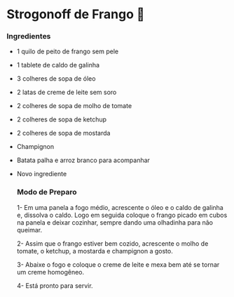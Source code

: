 # Strogonoff de Frango :chicken:

### Ingredientes

- 1 quilo de peito de frango sem pele

- 1 tablete de caldo de galinha

- 3 colheres  de sopa de óleo

- 2 latas de creme de leite sem soro

- 2 colheres de sopa de molho de tomate

- 2 colheres de sopa de ketchup

- 2 colheres de sopa de mostarda

- Champignon

- Batata palha e arroz branco para acompanhar

- Novo ingrediente 

  ### Modo de Preparo

  1- Em uma panela a fogo médio, acrescente o óleo e o caldo de galinha e, dissolva o caldo. Logo em seguida coloque o frango picado em cubos na panela e deixar cozinhar, sempre dando uma olhadinha para não  queimar.

  2- Assim que o frango estiver  bem cozido, acrescente o molho de tomate, o ketchup, a mostarda e champignon a gosto.

  3- Abaixe o fogo e coloque o creme de leite e mexa bem até se tornar um creme homogêneo.

  4- Está pronto para servir.   

